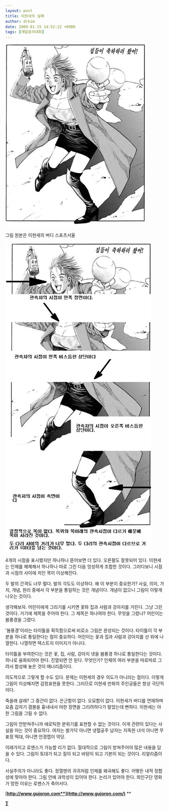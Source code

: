 ```yaml
---
layout: post
title: 이현세의 실패
author: drkim
date: 2009-01-15 14:52:22 +0900
tags: [깨달음의대화]
---
```

![](/files/attach/images/198/727/010/675.jpg)  
  
그림 원본은 이현세의 버디 스포츠서울  
  
![](/files/attach/images/198/727/010/676.JPG)  
  





  


4개의 시점을 표시했지만 하나하나 뜯어보면 더 있다. 오른팔도 잘못되어 있다. 이현세는 인체를 해체해서 하나하나 따로 그린 다음 엉성하게 조합한 것이다. 그러다보니 시점과 시점의 사이에 치인 목이 이상해진다. 

두 발의 간격도 너무 멀다. 발의 각도도 이상하다. 왜 이 부분이 중요한가? 사실, 의미, 가치, 개념, 원리 중에서 각 부분을 통일하는 것은 개념이다. 개념이 없으니 그림이 이렇게 나오는 것이다.

생각해보자. 어린이에게 그리기를 시키면 꽃와 집과 사람과 강아지를 거린다. 그냥 그린 것이다. 거기에 제목을 주어야 한다. 그 제목은 하나여야 한다. 무엇을 그렸나? 어린이는 봄풍경을 그렸다.

'봄풍경'이라는 타이틀을 획득함으로써 비로소 그림은 완성되는 것이다. 타이틀이 각 부분을 하나로 통일한다는 점이 중요하다. 어린이는 꽃과 집과 사람과 강아지를 선 위에 나열한다. 나열하면 텍스트지 이미지가 아니다.

타이틀을 부여한다는 것은 꽃, 집, 사람, 강아지 넷을 봄풍경 하나로 통일한다는 것이다. 하나로 융화되어야 한다. 진열되면 안 된다. 무엇인가? 인체의 여러 부분을 따로따로 그려서 합성해 놓은 것이 매너리즘이다. 

의도적으로 그렇게 할 수도 있다. 문제는 이현세의 경우 의도가 아니라는 점이다. 이렇게 그림이 이상해지면 감정표현을 못한다. 그러므로 이현세 만화의 주인공들은 항상 극단적이다. 

죽을래 살래? 그 중간이 없다. 은근함이 없다. 오묘함이 없다. 이현세가 버디를 연재하며 요즘 갑자기 갬블을 흉내내서 야한 장면을 그리려하다가 말았는데 뻔하다. 이현세는 야한 그림을 그릴 수 없다.

그림이 안받쳐주니까 에로틱한 분위기를 표현할 수 없는 것이다. 이게 관련이 있다는 사실을 아는 것이 중요하다. 여자는 왈가닥 아니면 냉혈공주 남자는 지독한 녀석 아니면 무표정 떡대, 아니면 안경잽이 악당.

이래가지고 로맨스가 가능할 리가 없다. 절대적으로 그림이 받쳐주어야 많은 내용을 담을 수 있다. 그림이 토대가 되고 질이 되고 바탕이 되고 기본이 되는 것이다. 리얼리즘이다. 

사실주의가 아니라도 좋다. 정열맨의 귀귀처럼 인체를 왜곡해도 좋다. 어떻든 내적 정합성에 맞아야 한다. 그림 안에 과학성이 있어야 한다. 논리가 있어야 한다. 외인구단 영화가 망한 이유는 로맨스가 죽어서다.

  

  


[**http://www.gujoron.com**](http://www.gujoron.com/)** 
**

**∑**